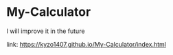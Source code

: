 # My-Calculator
I will improve it in the future

link: https://kyzo1407.github.io/My-Calculator/index.html
